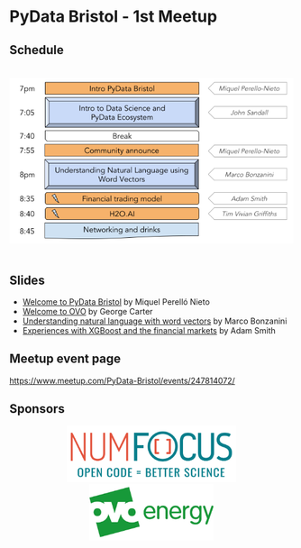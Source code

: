 # PyData Bristol - 1st Meetup

## Schedule

<p align="center">
  <img alt="schedule" src="./images/PyData_Bristol_2018_03_schedule.png" vspace="20" widht="300"/>
</p>

## Slides

- [Welcome to PyData Bristol][slides:mpn] by Miquel Perelló Nieto
- [Welcome to OVO][slides:gc] by George Carter
- [Understanding natural language with word vectors][slides:mb] by Marco Bonzanini
- [Experiences with XGBoost and the financial markets][slides:as] by Adam Smith

[slides:mpn]: ./pydata_bristol_01_intro_miquel_perello_nieto.pdf
[slides:gc]: ./pydata_bristol_03_ovo_george_carter.pdf
[slides:mb]: ./pydata_bristol_04_wordembeddings_marco_bonzanini.pdf
[slides:as]: ./pydata_bristol_05_xgboost_adam_smith.pdf

## Meetup event page

https://www.meetup.com/PyData-Bristol/events/247814072/

## Sponsors

<p align="center">
  <img alt='NumFocus logo' src="./images/logos/numfocus_logo.png" hspace="20" height="100"/>
  <img alt='ovo energy logo' src="./images/logos/ovo_energy_logo.jpg" hspace="20" height="100"/>
</p>
